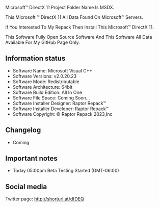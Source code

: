 Microsoft™ DirectX 11 Project Folder Name Is MSDX.

This Microsoft ™ DirectX 11 All Data Found On Microsoft™ Servers.

If You Interested To My Repack Then Install This Microsoft™ DirectX 11.

This Software Fully Open Source Software And This Software All Data Available For My GitHub Page Only.

Information status
------------------------------------------------
- Software Name: Microsoft Visual C++
- Software Versions: v2.0.20.23
- Software Mode: Redistributable
- Software Architecture: 64bit
- Software Build Edition: All In One
- Software File Space: Coming Soon...
- Software Installer Designer: Raptor Repack™
- Software Installer Developer: Raptor Repack™
- Software Copyright: © Raptor Repack 2023,Inc

Changelog
-----------------------------------------------
- Coming

Important notes
-----------------------------------------------
- Today 05:00pm Beta Testing Started (GMT-06:00)

Social media
-----------------------------------------------
Twitter page: http://shorturl.at/dfDEQ
